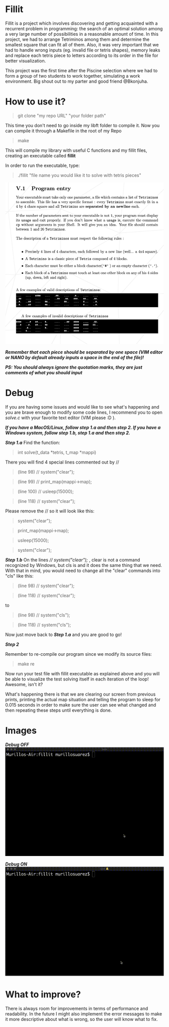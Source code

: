 # Fillit

Fillit is a project which involves discovering and getting acquainted with a recurrent problem in programming:
the search of an optimal solution among a very large number of possibilities in a reasonable amount of time. 
In this project, we had to arrange Tetriminos among them and determine the smallest square that can fit all of them.
Also, it was very important that we had to handle wrong inputs (eg. invalid file or tetris shapes), memory leaks and replace
each tetris piece to letters according to its order in the file for better visualization.

This project was the first time after the Piscine selection where we had to form a group of two students to work together,
simulating a work environment. Big shout out to my parter and good friend @Bkonjuha.

# How to use it?

> git clone "my repo URL" "your folder path"

This time you don't need to go inside my libft folder to compile it. Now you can compile it through a Makefile in the root of my Repo
> make

This will compile my library with useful C functions and my fillit files, creating an executable called **fillit**

In order to run the executable, type:
> ./fillit "file name you would like it to solve with tetris pieces"

![Image of Subject](https://github.com/MuSuareZ/Fillit/blob/master/img/subject.png)

***Remember that each piece should be separated by one space (VIM editor or NANO by default already inputs a space in the end of the file)!***

***PS: You should always ignore the quotation marks, they are just comments of what you should input***

# Debug

If you are having some issues and would like to see what's happening and you are brave enough to modify some code lines,
I recommend you to open *solve.c* with your favorite text editor (VIM please :D ).

***If you have a MacOS/Linux, follow step 1.a and then step 2. If you have a Windows system, follow step 1.b, step 1.a and then step 2.***

***Step 1.a***
Find the function:
> int   solve(t_data *tetris, t_map *mappi)

There you will find 4 special lines commented out by //
> (line 98) // system("clear");

> (line 99) // print_map(mappi->map);

> (line 100) // usleep(15000);

> (line 118) // system("clear");

Please remove the // so it will look like this:
> system("clear");

> print_map(mappi->map);

> usleep(15000);

> system("clear");

***Step 1.b***
On the lines *// system("clear");* , clear is not a command recognized by Windows, but cls is and it does the same thing that we need.
With that in mind, you would need to change all the "clear" commands into "cls" like this:

> (line 98) // system("clear");

> (line 118) // system("clear");

to

> (line 98) // system("cls");

> (line 118) // system("cls");

Now just move back to ***Step 1.a*** and you are good to go!

***Step 2***

Remember to re-compile our program since we modify its source files:
> make re

Now run your test file with fillit executable as explained above and you will be able to visualize the test solving itself
in each iteration of the loop! Awesome, isn't it?

What's happening there is that we are clearing our screen from previous prints, printing the actual map situation and telling the program to sleep for 0.015 seconds
in order to make sure the user can see what changed and then repeating these steps until everything is done.

# Images

***Debug OFF***
![Image of Subject](https://github.com/MuSuareZ/Fillit/blob/master/img/debugoff.gif)

***Debug ON***
![Image of Subject](https://github.com/MuSuareZ/Fillit/blob/master/img/debugon.gif)

# What to improve?

There is always room for improvements in terms of performance and readability. In the future I might also implement the
error messages to make it more descriptive about what is wrong, so the user will know what to fix.
